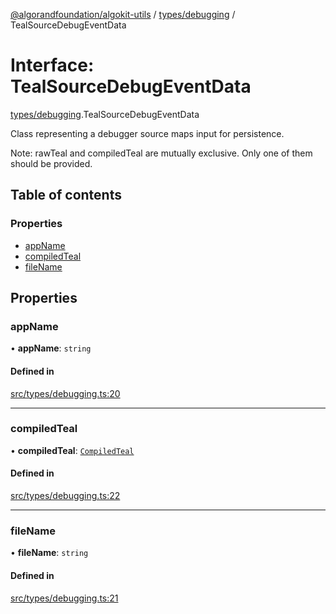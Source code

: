 [@algorandfoundation/algokit-utils](../README.md) / [types/debugging](../modules/types_debugging.md) / TealSourceDebugEventData

# Interface: TealSourceDebugEventData

[types/debugging](../modules/types_debugging.md).TealSourceDebugEventData

Class representing a debugger source maps input for persistence.

Note: rawTeal and compiledTeal are mutually exclusive. Only one of them should be provided.

## Table of contents

### Properties

- [appName](types_debugging.TealSourceDebugEventData.md#appname)
- [compiledTeal](types_debugging.TealSourceDebugEventData.md#compiledteal)
- [fileName](types_debugging.TealSourceDebugEventData.md#filename)

## Properties

### appName

• **appName**: `string`

#### Defined in

[src/types/debugging.ts:20](https://github.com/algorandfoundation/algokit-utils-ts/blob/main/src/types/debugging.ts#L20)

___

### compiledTeal

• **compiledTeal**: [`CompiledTeal`](types_app.CompiledTeal.md)

#### Defined in

[src/types/debugging.ts:22](https://github.com/algorandfoundation/algokit-utils-ts/blob/main/src/types/debugging.ts#L22)

___

### fileName

• **fileName**: `string`

#### Defined in

[src/types/debugging.ts:21](https://github.com/algorandfoundation/algokit-utils-ts/blob/main/src/types/debugging.ts#L21)
